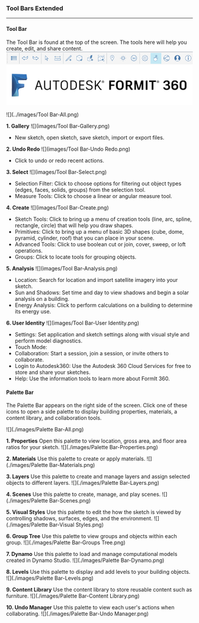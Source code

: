 ### Tool Bars Extended
---

#### Tool Bar
The Tool Bar is found at the top of the screen. The tools here will help you create, edit, and share content.
![](images/toolbarall.png)
![](images/b5030b43-df24-4259-ad6a-94bcad61bc78.png)

![](../images/Tool Bar-All.png)

**1. Gallery**
![](images/Tool Bar-Gallery.png)
- New sketch, open sketch, save sketch, import or export files.

**2. Undo Redo**
![](images/Tool Bar-Undo Redo.png)
- Click to undo or redo recent actions.

**3. Select**
![](images/Tool Bar-Select.png)
- Selection Filter: Click to choose options for filtering out object types (edges, faces, solids, groups) from the selection tool.
- Measure Tools: Click to choose a linear or angular measure tool.

**4. Create**
![](images/Tool Bar-Create.png)
- Sketch Tools: Click to bring up a menu of creation tools (line, arc, spline, rectangle, circle) that will help you draw shapes.
- Primitives: Click to bring up a menu of basic 3D shapes (cube, dome, pyramid, cylinder, roof) that you can place in your scene.
- Advanced Tools: Click to use boolean cut or join, cover, sweep, or loft operations.
- Groups: Click to locate tools for grouping objects.

**5. Analysis**
![](images/Tool Bar-Analysis.png)
- Location: Search for location and import satellite imagery into your sketch.
- Sun and Shadows: Set time and day to view shadows and begin a solar analysis on a building.
- Energy Analysis: Click to perform calculations on a building to determine its energy use.

**6. User Identity**
![](images/Tool Bar-User Identity.png)
- Settings: Set application and sketch settings along with visual style and perform model diagnostics.
- Touch Mode: 
- Collaboration: Start a session, join a session, or invite others to collaborate.
- Login to Autodesk360: Use the Autodesk 360 Cloud Services for free to store and share your sketches.
- Help: Use the information tools to learn more about FormIt 360.

#### Palette Bar
The Palette Bar appears on the right side of the screen. Click one of these icons to open a side palette to display building properties, materials, a content library, and collaboration tools.

![](./images/Palette Bar-All.png)

**1. Properties** Open this palette to view location, gross area, and floor area ratios for your sketch.
![](./images/Palette Bar-Properties.png)

**2. Materials** Use this palette to create or apply materials.
![](./images/Palette Bar-Materials.png)

**3. Layers** Use this palette to create and manage layers and assign selected objects to different layers.
![](./images/Palette Bar-Layers.png)

**4. Scenes** Use this palette to create, manage, and play scenes.
![](./images/Palette Bar-Scenes.png)

**5. Visual Styles** Use this palette to edit the how the sketch is viewed by controlling shadows, surfaces, edges, and the environment.
![](./images/Palette Bar-Visual Styles.png)

**6. Group Tree** Use this palette to view groups and objects within each group. 
![](./images/Palette Bar-Groups Tree.png)

**7. Dynamo** Use this palette to load and manage computational models created in Dynamo Studio.
![](./images/Palette Bar-Dynamo.png)

**8. Levels** Use this palette to display and add levels to your building objects. 
![](./images/Palette Bar-Levels.png)

**9. Content Library** Use the content library to store reusable content such as furniture.
![](./images/Palette Bar-Content Library.png)

**10. Undo Manager** Use this palette to view each user's actions when collaborating.
![](./images/Palette Bar-Undo Manager.png)